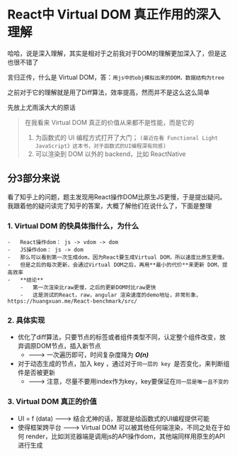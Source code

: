 # React中 Virtual DOM 真正作用的深入理解

哈哈，说是深入理解，其实是相对于之前我对于DOM的理解更加深入了，但是这也很不错了

言归正传，什么是 Virtual DOM，答：`用js中的obj模拟出来的DOM，数据结构为tree`

之前对于它的理解就是用了Diff算法，效率提高，然而并不是这么这么简单

先放上尤雨溪大大的原话  
> 在我看来 Virtual DOM 真正的价值从来都不是性能，而是它的
> 1) 为函数式的 UI 编程方式打开了大门；   `(最近在看 Functional Light JavaScript》这本书，对于函数式的UI编程深有同感)`
> 2) 可以渲染到 DOM 以外的 backend，比如 ReactNative

## 分3部分来说
看了知乎上的问题，题主发现用React操作DOM比原生JS更慢，于是提出疑问。我跟着他的疑问读完了知乎的答案，大概了解他们在说什么了，下面是整理

### 1. **Virtual DOM 的快具体指什么，为什么**  
    -   React操作dom： js -> vdom -> dom
    -   JS操作dom： js -> dom
    -   那么可以看到第一次生成dom，因为React要生成Virtual DOM，所以速度比原生更慢。
    -   但是之后的每次更新，会通过Virtual DOM之后，再用**最小的代价**来更新 DOM，提高效率
    -   **结论**
        -   第一次渲染比raw更慢，之后的更新DOM时比raw更快
        -   这是测试的React，raw，angular 渲染速度的demo地址，非常形象，https://huangxuan.me/React-benchmark/src/

### 2. **具体实现**
   -  优化了diff算法，只要节点的标签或者组件类型不同，认定整个组件改变，放弃调原DOM节点，插入新节点 
      -  ---> 一次遍历即可，时间复杂度降为 ***O(n)***
   -  对于动态生成的节点，加入 key ，通过对于`同一层的 key `是否变化，来判断组件是否被更新 
      -  ---> 注意，尽量不要用index作为key，key要保证在`同一层是唯一且不变的`


### 3. **Virtual DOM 真正的价值**
   -  UI = f (data) ---> 结合尤神的话，那就是给函数式的UI编程提供可能 
   -  使得框架跨平台 ---> Virtual DOM 可以被其他任何端渲染，不同之处在于如何 render，比如浏览器端是调用js的API操作dom，其他端同样用原生的API进行生成